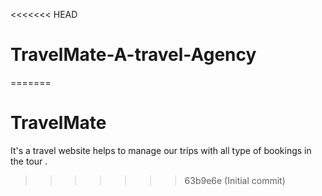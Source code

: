 <<<<<<< HEAD
# TravelMate-A-travel-Agency
=======
# TravelMate
It's a travel website helps to manage our trips with all type of bookings in the tour .
>>>>>>> 63b9e6e (Initial commit)
